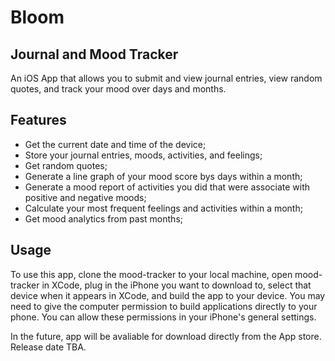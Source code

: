 # Bloom 
## Journal and Mood Tracker 

An iOS App that allows you to submit and view journal entries, view random quotes, and track your mood over days and months.
## Features

* Get the current date and time of the device;
* Store your journal entries, moods, activities, and feelings;
* Get random quotes;
* Generate a line graph of your mood score bys days within a month;
* Generate a mood report of activities you did that were associate with positive and negative moods;
* Calculate your most frequent feelings and activities within a month;
* Get mood analytics from past months;

## Usage

To use this app, clone the mood-tracker to your local machine, open mood-tracker in XCode, plug in the iPhone you want to download to, select that device when it appears in XCode, and build the app to your device.
You may need to give the computer permission to build applications directly to your phone. You can allow these permissions in your iPhone's general settings.

In the future, app will be avaliable for download directly from the App store. Release date TBA.
